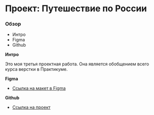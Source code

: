 # Проект: Путешествие по России

### Обзор
* Интро
* Figma
* Github

**Интро**

Это моя третья проектная работа.
Она является обобщением всего курса верстки в Практикуме.

**Figma**

* [Ссылка на макет в Figma](https://www.figma.com/file/5S2WSbEFL6awjVWJ0NWL8Q/Sprint-3_-Russia-_-desktop-mobile?node-id=28503%3A0)

**Github**

* [Ссылка на проект](https://migelg.github.io/russian-travel/)
